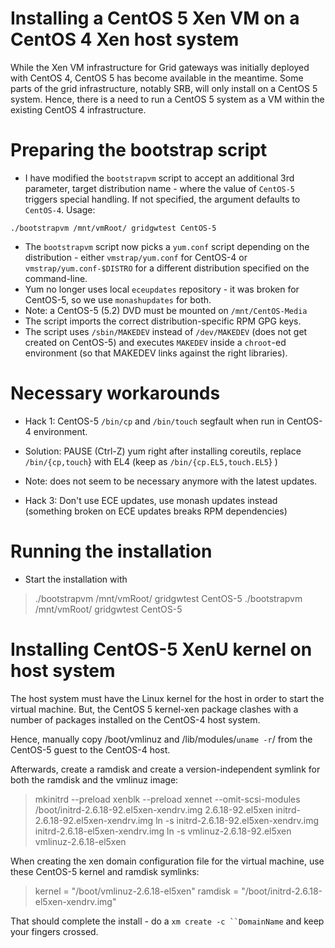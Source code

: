 # Installing a CentOS 5 Xen VM on a CentOS 4 Xen host system

While the Xen VM infrastructure for Grid gateways was initially deployed with CentOS 4, CentOS 5 has become available in the meantime.  Some parts of the grid infrastructure, notably SRB, will only install on a CentOS 5 system.  Hence, there is a need to run a CentOS 5 system as a VM within the existing CentOS 4 infrastructure.

# Preparing the bootstrap script

- I have modified the `bootstrapvm` script to accept an additional 3rd parameter, target distribution name - where the value of `CentOS-5` triggers special handling.  If not specified, the argument defaults to `CentOS-4`.  Usage:

``` 
./bootstrapvm /mnt/vmRoot/ gridgwtest CentOS-5
```
- The `bootstrapvm` script now picks a `yum.conf` script depending on the distribution - either `vmstrap/yum.conf` for CentOS-4 or `vmstrap/yum.conf-$DISTRO` for a different distribution specified on the command-line.
- Yum no longer uses local `eceupdates` repository - it was broken for CentOS-5, so we use `monashupdates` for both.
- Note: a CentOS-5 (5.2) DVD must be mounted on `/mnt/CentOS-Media`
- The script imports the correct distribution-specific RPM GPG keys.
- The script uses `/sbin/MAKEDEV` instead of `/dev/MAKEDEV` (does not get created on CentOS-5) and executes `MAKEDEV` inside a `chroot`-ed environment (so that MAKEDEV links against the right libraries).

# Necessary workarounds

- Hack 1: CentOS-5 `/bin/cp` and `/bin/touch` segfault when run in CentOS-4 environment.
	
- Solution: PAUSE (Ctrl-Z) yum right after installing coreutils, replace `/bin/{cp,touch`} with EL4 (keep as `/bin/{cp.EL5,touch.EL5`} )
- Note: does not seem to be necessary anymore with the latest updates.


- Hack 3:  Don't use ECE updates, use monash updates instead (something broken on ECE updates breaks RPM dependencies)

# Running the installation

- Start the installation with


>  ./bootstrapvm /mnt/vmRoot/ gridgwtest CentOS-5
>  ./bootstrapvm /mnt/vmRoot/ gridgwtest CentOS-5

# Installing CentOS-5 XenU kernel on host system

The host system must have the Linux kernel for the host in order to start the virtual machine.  But, the CentOS 5 kernel-xen package clashes with a number of packages installed on the CentOS-4 host system.

Hence, manually copy /boot/vmlinuz and /lib/modules/`uname -r`/ from the CentOS-5 guest to the CentOS-4 host.

Afterwards, create a ramdisk and create a version-independent symlink for both the ramdisk and the vmlinuz image: 

>  mkinitrd --preload xenblk --preload xennet --omit-scsi-modules /boot/initrd-2.6.18-92.el5xen-xendrv.img 2.6.18-92.el5xen initrd-2.6.18-92.el5xen-xendrv.img
>  ln -s initrd-2.6.18-92.el5xen-xendrv.img initrd-2.6.18-el5xen-xendrv.img
>  ln -s vmlinuz-2.6.18-92.el5xen vmlinuz-2.6.18-el5xen

When creating the xen domain configuration file for the virtual machine, use these CentOS-5 kernel and ramdisk symlinks:

>  kernel = "/boot/vmlinuz-2.6.18-el5xen"
>  ramdisk = "/boot/initrd-2.6.18-el5xen-xendrv.img"

That should complete the install - do a `xm create -c ``DomainName` and keep your fingers crossed.
